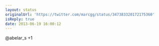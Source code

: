 ```yaml
---
layout: status
originalUrl: 'https://twitter.com/marcgg/status/347383320172175360'
isReply: true
date: 2013-06-19 16:00:12
---
```


@abelar_s +1
